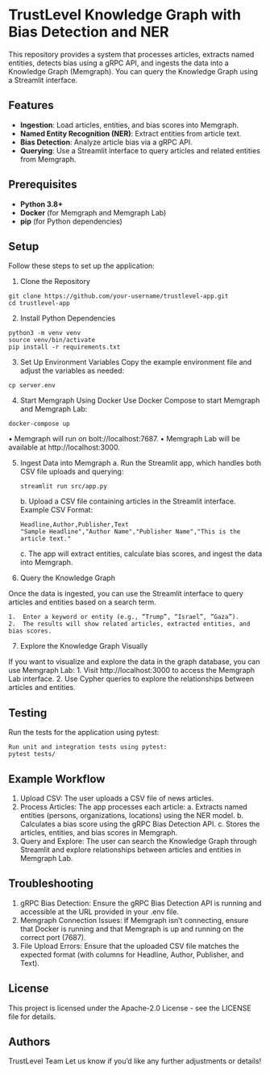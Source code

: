 # TrustLevel Knowledge Graph with Bias Detection and NER

This repository provides a system that processes articles, extracts named entities, detects bias using a gRPC API, and ingests the data into a Knowledge Graph (Memgraph). You can query the Knowledge Graph using a Streamlit interface.

## Features
- **Ingestion**: Load articles, entities, and bias scores into Memgraph.
- **Named Entity Recognition (NER)**: Extract entities from article text.
- **Bias Detection**: Analyze article bias via a gRPC API.
- **Querying**: Use a Streamlit interface to query articles and related entities from Memgraph.

## Prerequisites
- **Python 3.8+**
- **Docker** (for Memgraph and Memgraph Lab)
- **pip** (for Python dependencies)

## Setup

Follow these steps to set up the application:


1. Clone the Repository
```
git clone https://github.com/your-username/trustlevel-app.git
cd trustlevel-app
```

2. Install Python Dependencies
```
python3 -m venv venv
source venv/bin/activate
pip install -r requirements.txt
```

3. Set Up Environment Variables
Copy the example environment file and adjust the variables as needed:
```
cp server.env
```

4. Start Memgraph Using Docker
Use Docker Compose to start Memgraph and Memgraph Lab:
```
docker-compose up
```

• Memgraph will run on bolt://localhost:7687.
• Memgraph Lab will be available at http://localhost:3000.
 
5. Ingest Data into Memgraph
     a. Run the Streamlit app, which handles both CSV file uploads and querying:
      ```
      streamlit run src/app.py
      ```
     b. Upload a CSV file containing articles in the Streamlit interface.
     Example CSV Format:
      ```
      Headline,Author,Publisher,Text
      "Sample Headline","Author Name","Publisher Name","This is the article text."
      ```
      c. The app will extract entities, calculate bias scores, and ingest the data into Memgraph.


6. Query the Knowledge Graph

Once the data is ingested, you can use the Streamlit interface to query articles and entities based on a search term.

	1.	Enter a keyword or entity (e.g., “Trump”, “Israel”, “Gaza”).
	2.	The results will show related articles, extracted entities, and bias scores.

7. Explore the Knowledge Graph Visually

If you want to visualize and explore the data in the graph database, you can use Memgraph Lab:
	1. Visit http://localhost:3000 to access the Memgraph Lab interface.
	2. Use Cypher queries to explore the relationships between articles and entities.


## Testing
Run the tests for the application using pytest:
```
Run unit and integration tests using pytest:
pytest tests/
```
## Example Workflow

1. Upload CSV: The user uploads a CSV file of news articles.
2. Process Articles: The app processes each article:
	a. Extracts named entities (persons, organizations, locations) using the NER model.
	b. Calculates a bias score using the gRPC Bias Detection API.
	c. Stores the articles, entities, and bias scores in Memgraph.
3. Query and Explore: The user can search the Knowledge Graph through Streamlit and explore relationships between articles and entities in Memgraph Lab.


## Troubleshooting
1. gRPC Bias Detection: Ensure the gRPC Bias Detection API is running and accessible at the URL provided in your .env file.
2. Memgraph Connection Issues: If Memgraph isn’t connecting, ensure that Docker is running and that Memgraph is up and running on the correct port (7687).
3. File Upload Errors: Ensure that the uploaded CSV file matches the expected format (with columns for Headline, Author, Publisher, and Text).

## License
This project is licensed under the Apache-2.0 License - see the LICENSE file for details.

## Authors
TrustLevel Team
Let us know if you’d like any further adjustments or details!
